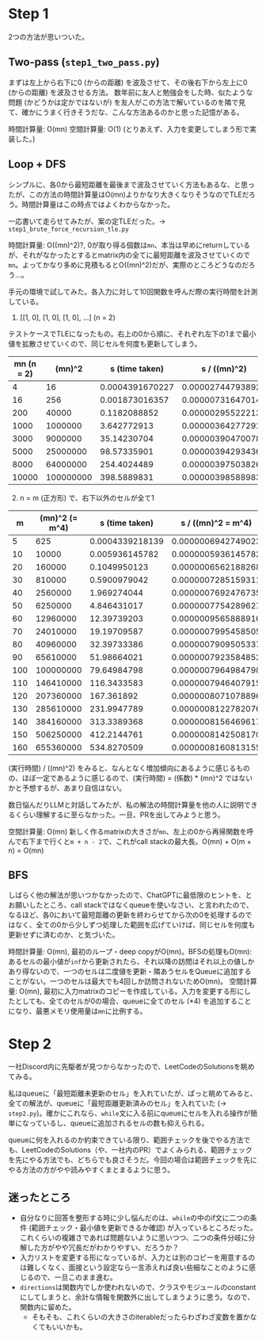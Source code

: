 # Step 1

2つの方法が思いついた。

## Two-pass (`step1_two_pass.py`)

まずは左上から右下に0 (からの距離) を波及させて、その後右下から左上に0 (からの距離) を波及させる方法。
数年前に友人と勉強会をした時、似たような問題 (かどうかは定かではないが) を友人がこの方法で解いているのを隣で見て、確かにうまく行きそうだな、こんな方法あるのかと思った記憶がある。

時間計算量: O(mn)
空間計算量: O(1) (とりあえず、入力を変更してしまう形で実装した。)

## Loop + DFS

シンプルに、各0から最短距離を最後まで波及させていく方法もあるな、と思ったが、この方法の時間計算量はO(mn)よりかなり大きくなりそうなのでTLEだろう。時間計算量はこの時点ではよくわからなかった。

一応書いて走らせてみたが、案の定TLEだった。-> `step1_brute_force_recursion_tle.py`

時間計算量: O((mn)^2)?, 0が取り得る個数は`mn`、本当は早めにreturnしているが、それがなかったとするとmatrix内の全てに最短距離を波及させていくので`mn`。よってかなり多めに見積もるとO((mn)^2)だが、実際のところどうなのだろう...。

手元の環境で試してみた。各入力に対して10回関数を呼んだ際の実行時間を計測している。

1. [[1, 0], [1, 0], [1, 0], ...] (n = 2)

テストケースでTLEになったもの。右上の0から順に、それぞれ左下の1まで最小値を拡散させていくので、同じセルを何度も更新してしまう。

| mn (n = 2) | (mn)^2    | s (time taken)  | s / ((mn)^2)      |
| ---------- | --------- | --------------- | ----------------- |
| 4          | 16        | 0.0004391670227 | 0.00002744793892  |
| 16         | 256       | 0.001873016357  | 0.000007316470146 |
| 200        | 40000     | 0.1182088852    | 0.00000295522213  |
| 1000       | 1000000   | 3.642772913     | 0.000003642772913 |
| 3000       | 9000000   | 35.14230704     | 0.000003904700783 |
| 5000       | 25000000  | 98.57335901     | 0.000003942934361 |
| 8000       | 64000000  | 254.4024489     | 0.000003975038264 |
| 10000      | 100000000 | 398.5889831     | 0.000003985889831 |

2. n = m (正方形) で、右下以外のセルが全て1

| m   | (mn)^2 (= m^4) | s (time taken)  | s / ((mn)^2 = m^4) |
| --- | -------------- | --------------- | ------------------ |
| 5   | 625            | 0.0004339218139 | 0.0000006942749023 |
| 10  | 10000          | 0.005936145782  | 0.0000005936145782 |
| 20  | 160000         | 0.1049950123    | 0.0000006562188268 |
| 30  | 810000         | 0.5900979042    | 0.0000007285159311 |
| 40  | 2560000        | 1.969274044     | 0.0000007692476735 |
| 50  | 6250000        | 4.846431017     | 0.0000007754289627 |
| 60  | 12960000       | 12.39739203     | 0.0000009565888916 |
| 70  | 24010000       | 19.19709587     | 0.0000007995458505 |
| 80  | 40960000       | 32.39733386     | 0.0000007909505337 |
| 90  | 65610000       | 51.98664021     | 0.0000007923584852 |
| 100 | 100000000      | 79.64984798     | 0.0000007964984798 |
| 110 | 146410000      | 116.3433583     | 0.0000007946407915 |
| 120 | 207360000      | 167.361892      | 0.0000008071078896 |
| 130 | 285610000      | 231.9947789     | 0.0000008122782076 |
| 140 | 384160000      | 313.3389368     | 0.0000008156469617 |
| 150 | 506250000      | 412.2144761     | 0.0000008142508170 |
| 160 | 655360000      | 534.8270509     | 0.0000008160813155 |

(実行時間) / ((mn)^2) をみると、なんとなく増加傾向にあるように感じるものの、ほぼ一定であるように感じるので、(実行時間) = (係数) * (mn)^2 ではないかと予想するが、あまり自信はない。

数日悩んだりLLMと対話してみたが、私の解法の時間計算量を他の人に説明できるくらい理解するに至らなかった。一旦、PRを出してみようと思う。

空間計算量: O(mn) 新しく作るmatrixの大きさが`mn`、左上の0から再帰関数を呼んで右下まで行くと`m + n - 2`で、これがcall stackの最大長。O(mn) + O(m + n) = O(mn)

## BFS

しばらく他の解法が思いつかなかったので、ChatGPTに最低限のヒントを、とお願いしたところ、call stackではなくqueueを使いなさい、と言われたので、なるほど、各0において最短距離の更新を終わらせてから次の0を処理するのではなく、全ての0から少しずつ処理した範囲を広げていけば、同じセルを何度も更新せずに済むのか、と気づいた。

時間計算量: O(mn), 最初のループ・deep copyがO(mn)。BFSの処理もO(mn): あるセルの最小値が`inf`から更新されたら、それ以降の訪問はそれ以上の値しかあり得ないので、一つのセルは二度値を更新・隣あうセルをQueueに追加することがない。一つのセルは最大でも4回しか訪問されないためO(mn)。
空間計算量: O(mn), 最初に入力matrixのコピーを作成している。入力を変更する形にしたとしても、全てのセルが0の場合、queueに全てのセル (\*4) を追加することになり、最悪メモリ使用量は`mn`に比例する。

# Step 2

一社Discord内に先駆者が見つからなかったので、LeetCodeのSolutionsを眺めてみる。

私はqueueに「最短距離未更新のセル」を入れていたが、ぱっと眺めてみると、全ての解法が、queueに「最短距離更新済みのセル」を入れていた (-> `step2.py`)。確かにこれなら、`while`文に入る前にqueueにセルを入れる操作が簡単になっているし、queueに追加されるセルの数も抑えられる。

queueに何を入れるのか約束できている限り、範囲チェックを後でやる方法でも、LeetCodeのSolutions（や、一社内のPR）でよくみられる、範囲チェックを先にやる方法でも、どちらでも良さそうだ。今回の場合は範囲チェックを先にやる方法の方がやや読みやすくまとまるように思う。

## 迷ったところ

- 自分なりに回答を整形する時に少し悩んだのは、`while`の中のif文に二つの条件 (範囲チェック・最小値を更新できるか確認) が入っているところだった。これくらいの複雑さであれば問題ないように思いつつ、二つの条件分岐に分解した方がやや冗長だがわかりやすい、だろうか？
- 入力リストを変更する形になっているが、入力とは別のコピーを用意するのは難しくなく、面接という設定なら一言添えれば良い些細なことのように感じるので、一旦このまま進む。
- `directions`は関数内でしか使われないので、クラスやモジュールのconstantにしてしまうと、余計な情報を関数外に出してしまうように思う。なので、関数内に留めた。
    - そもそも、これくらいの大きさのiterableだったらわざわざ変数を置かなくてもいいかも。
